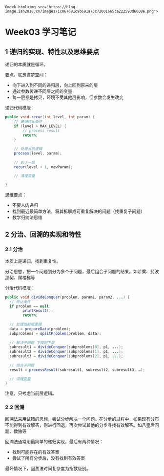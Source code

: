 `Gmeek-html<img src="https://blog-image.ian2018.cn/images/1c067681c9b691a73c72001665ca222590d6008e.png">`

# Week03 学习笔记

## 1 递归的实现、特性以及思维要点

递归的本质就是循环。

要点，联想盗梦空间：

* 向下进入到不同的递归层，向上回到原来的层
* 通过参数传递不同层之间的变量
* 每一层都是拷贝，环境不受其他层影响，但参数会发生改变

递归代码模版：

```java
public void recur(int level, int param) {
	// 递归终止条件 
	if (level > MAX_LEVEL) { 
		// process result 
		return; 
	}
  
	// 处理当层逻辑
	process(level, param); 
  
	// 到下一层 
	recur(level + 1, newParam); 
  
	// 清理变量 

}
```

思维要点：

* 不要人肉递归
* 找到最近最简单方法，将其拆解成可重复解决的问题（找重复子问题）
* 数学归纳法思维

## 2 分治、回溯的实现和特性

### 2.1 分治

本质上是递归，找到重复性。

分治思想，把一个问题划分为多个子问题，最后组合子问题的结果。如阶乘、斐波那契、爬楼梯等

分治代码模版：

```java
public void divideConquer(problem, param1, param2, ...) {
  // 终止条件
  if problem == null: 
		printResult();
		return;
  
  // 处理当前层逻辑
  data = prepareData(problem);
  subproblems = splitProblem(problem, data);
  
  // 解决子问题 下探到下层
  subresult1 = divideConquer(subproblems[0], p1, ...);
  subresult2 = divideConquer(subproblems[1], p1, ...);
  subresult3 = divideConquer(subproblems[2], p1, ...);
  
  // 组合子问题
  result = processResult(subresult1, subresult2, subresult3, …);
	
  // 清理变量
}
```

注意，只考虑当前层逻辑。

### 2.2 回溯

回溯法采用试错的思想，尝试分步解决一个问题。在分步的过程中，如果现有分布不能得到有效解答，则进行回退，再次尝试其他的分步寻找有效解答。如八皇后问题、数独等

回溯法通常用最简单的递归实现，最后有两种情况：

* 找到可能存在的有效答案
* 尝试了所有分步后，没有找到有效答案

最坏情况下，回溯法时间复杂度为指数级别。
<!-- ##{"timestamp":1591282800}## -->